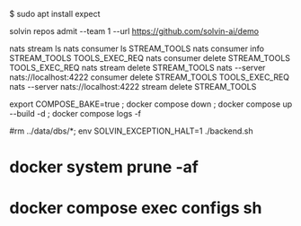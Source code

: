 $ sudo apt install expect

solvin repos admit --team 1 --url https://github.com/solvin-ai/demo

nats stream ls
nats consumer ls STREAM_TOOLS
nats consumer info STREAM_TOOLS TOOLS_EXEC_REQ
nats consumer delete STREAM_TOOLS TOOLS_EXEC_REQ
nats stream delete STREAM_TOOLS
nats --server nats://localhost:4222 consumer delete STREAM_TOOLS TOOLS_EXEC_REQ
nats --server nats://localhost:4222 stream delete STREAM_TOOLS

export COMPOSE_BAKE=true ; docker compose down ; docker compose up --build -d ; docker compose logs -f

#rm ../data/dbs/*; env SOLVIN_EXCEPTION_HALT=1 ./backend.sh

# docker system prune -af
# docker compose exec configs sh
